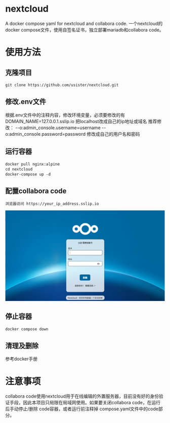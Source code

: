 # nextcloud
A docker compose yaml for nextcloud and collabora code.
一个nextcloud的docker compose文件，使用自签名证书，独立部署mariadb和collabora code。
# 使用方法
## 克隆项目
    git clone https://github.com/usister/nextcloud.git
## 修改.env文件
根据.env文件中的注释内容，修改环境变量，必须要修改的有
    DOMAIN_NAME=127.0.0.1.sslip.io
    把localhost改成自己的ip地址或域名
推荐修改：
    --o:admin_console.username=username --o:admin_console.password=password
    修改成自己的用户名和密码

## 运行容器
    docker pull nginx:alpine
    cd nextcloud
    docker-compose up -d
## 配置collabora code
    浏览器访问 https://your_ip_address.sslip.io 
![Initial_Iamge](https://raw.githubusercontent.com/usister/nextcloud/refs/heads/main/image/initial.png)
## 停止容器
    docker compose down
## 清理及删除
参考docker手册
# 注意事项
collabora code使用nextcloud用于在线编辑的外置服务器，目前没有好的身份验证手段，因此本项目只局限在局域网使用。如果要关闭collabora code，在运行后手动停止/删除 code容器，或者运行前注释掉 compose.yaml文件中的code部分。